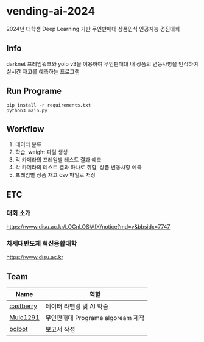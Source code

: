 # vending-ai-2024
2024년 대학생 Deep Learning 기반 무인판매대 상품인식 인공지능 경진대회  


## Info
darknet 프레임워크와 yolo v3을 이용하여 무인판매대 내 상품의 변동사항을 인식하여 실시간 재고를 예측하는 프로그램


## Run Programe
```shell
pip install -r requirements.txt
python3 main.py
```


## Workflow
1. 데이터 분류
2. 학습, weight 파일 생성
3. 각 카메라의 프레임별 테스트 결과 예측
4. 각 카메라의 테스트 결과 하나로 취합, 상품 변동사항 예측
5. 프레임별 상품 재고 csv 파일로 저장


## ETC

### 대회 소개
https://www.disu.ac.kr/LOCnLOS/AIX/notice?md=v&bbsidx=7747  

### 차세대반도체 혁신융합대학
https://www.disu.ac.kr  


## Team
|Name|역할|
|---|---|
|[castberry](https://github.com/castberry10)|데이터 라벨링 및 AI 학습|
|[Mule1291](https://github.com/Mule129)|무인판매대 Programe algoream 제작|
|[bolbot](https://github.com/bb2002)|보고서 작성|